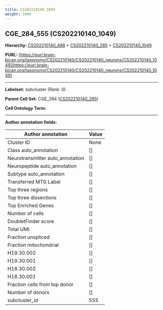 ```yaml
---
title: CS202210140_1049
weight: 1049
---
```

## CGE_284_555 (CS202210140_1049)
<b>Hierarchy: </b>
[CS202210140_486](../CS202210140_486) >
[CS202210140_285](../CS202210140_285) >
[CS202210140_1049](../CS202210140_1049)

**PURL:** [https://purl.brain-bican.org/taxonomy/CS202210140/CS202210140_neurons/CS202210140_1049](https://purl.brain-bican.org/taxonomy/CS202210140/CS202210140_neurons/CS202210140_1049)

---


**Labelset:** subcluster (Rank: 0)

**Parent Cell Set:** CGE_284 ([CS202210140_285](../CS202210140_285))



**Cell Ontology Term:** 

[MARKER GENES.]: #


---

[TRANSFERRED ANNOTATIONS.]: #


[AUTHOR ANNOTATION FIELDS.]: #


**Author annotation fields:**

| Author annotation | Value |
|-------------------|-------|
|Cluster ID|None|
|Class auto_annotation|[]|
|Neurotransmitter auto_annotation|[]|
|Neuropeptide auto_annotation|[]|
|Subtype auto_annotation|[]|
|Transferred MTG Label|[]|
|Top three regions|[]|
|Top three dissections|[]|
|Top Enriched Genes|[]|
|Number of cells|[]|
|DoubletFinder score|[]|
|Total UMI|[]|
|Fraction unspliced|[]|
|Fraction mitochondrial|[]|
|H19.30.002|[]|
|H19.30.001|[]|
|H18.30.002|[]|
|H18.30.001|[]|
|Fraction cells from top donor|[]|
|Number of donors|[]|
|subcluster_id|555|
